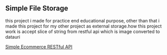 ## Simple File Storage

this project i made for practice end educational purpose, other than that i made this project for my other project as external storage.how this project work is accept slice of string from restful api which is image converted to datauri

[Simple Ecommerce RESTful API](https://github.com/rizface/simple-ecommerce-restful-api)
